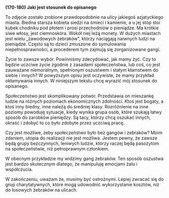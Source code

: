 **(170-180) Jaki jest stosunek do opisanego**

To zdjęcie zostało zrobione prawdopodobnie na ulicy jakiegoś azjatyckiego miasta.
Biedna starsza kobieta siedzi na śmieci i kamienie, a u jej stóp stoi kubek chodniku pod płotem i prosi przechodniów o pieniądze.
Ma krótkie siwe włosy, jest ciemnoskóra.
Wokół niej leżą monety. W dużych miastach jest wielu „zawodowych żebraków", którzy naciągają naiwnych ludzi na pieniądze.
Często są to dzieci zmuszone do symulowania niepełnosprawności, a procederem tym zajmują się zorganizowane gangi.

Życie to zawsze wybór.
Powinniśmy zdecydować, jak mamy żyć.
Czy to będzie uczciwe życie zgodnie z zasadami społeczeństwa, lub coś, co jest zauważane niemoralnym, spełnionym oszustwem i stałym kłamstwem do siebie i innych?
W powyższym opisu jest oczywiste, że mamy przykład okłamywania innych.
W niniejszym tekstu chcę wyrazić mój stosunek do opisanego.

Społeczeństwo jest skomplikowany potwór.
Przedstawia on mieszankę ludzie na różnych poziomach ekonomicznych zdolności.
Ktoś jest bogaty, a ktoś inny biedny, inne należą do średniej klasy.
Rozróżnienie na inne poziomy powoduję sytuacje, kiedy wynika grupa osób, które szukają łatwy sposób do zarobków pieniędzy.
Są tacy, którzy chcą oszukać innych, okraść i zdobyć to co było zdobyte przez uczciwą pracę.

Czy jest możliwe, żeby społeczeństwo było bez gangów i żebraków? Moim zdaniem, utopia do realizacji nie jest możliwa.
Jestem pewny, że zawsze będą grupy bezczynnych, leniwych ludzie, którzy raczej będą pasożytom na społeczeństwie, niż pełnoprawnym członkiem.

W obecnym przykładzie my widzimy gang żebraków.
Ten sposób oszustwa jest bardzo skutecznym dlatego, że manipuluję emocjami żalu i współczucia.

W zakończeniu, uważam że, musimy być ostrożnymi.
Lepiej zwracać się do grup charytatywnych, które mogą udowodnić wykorzystanie kosztów, niż do losowych żebraków na ulicach.
